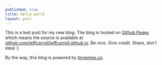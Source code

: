 ```yaml
---
published: true
title: Hello world
layout: post
---
```

This is a test post for my new blog. The blog is hosted on [Github Pages](http://pages.github.com/) which means the source is available at [github.com/jeffcarroll/jeffcarroll.github.io](http://github.com/jeffcarroll/jeffcarroll.github.io). Be nice. Give credit. Share, don't steal :)

By the way, this blog is powered by [tinypress.co](https://tinypress.co).